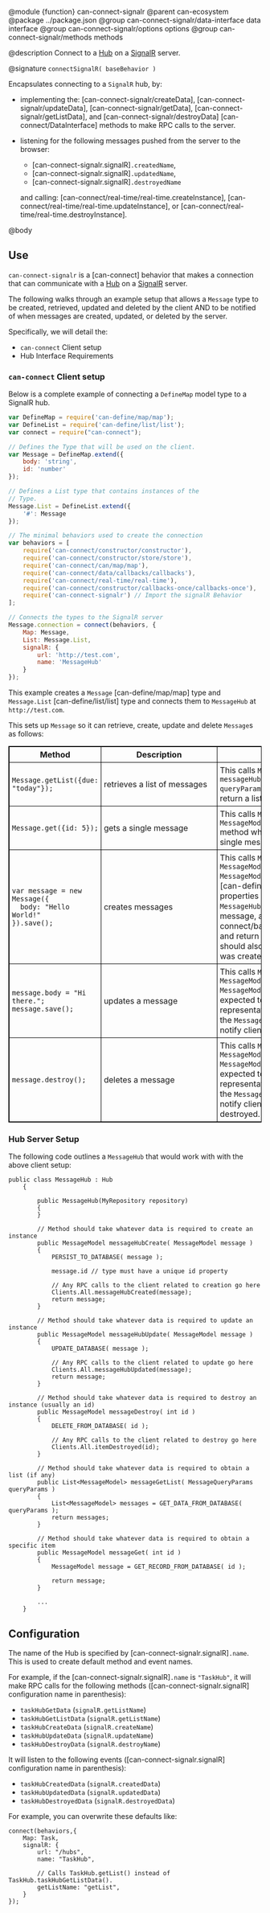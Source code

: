 @module {function} can-connect-signalr
@parent can-ecosystem
@package ../package.json
@group can-connect-signalr/data-interface data interface
@group can-connect-signalr/options options
@group can-connect-signalr/methods methods

@description Connect to a
[Hub](https://docs.microsoft.com/en-us/aspnet/signalr/overview/guide-to-the-api/hubs-api-guide-server) on a
[SignalR](https://docs.microsoft.com/en-us/aspnet/signalr/) server.

@signature `connectSignalR( baseBehavior )`

Encapsulates connecting to a `SignalR` hub, by:

- implementing the: [can-connect-signalr/createData],  [can-connect-signalr/updateData], [can-connect-signalr/getData], [can-connect-signalr/getListData], and [can-connect-signalr/destroyData] [can-connect/DataInterface] methods to make RPC calls to the server.
- listening for the following messages pushed from the server to the browser:
  - [can-connect-signalr.signalR]`.createdName`,
  - [can-connect-signalr.signalR]`.updatedName`,
  - [can-connect-signalr.signalR]`.destroyedName`

  and calling: [can-connect/real-time/real-time.createInstance], [can-connect/real-time/real-time.updateInstance], or [can-connect/real-time/real-time.destroyInstance].

@body

## Use

`can-connect-signalr` is a [can-connect] behavior that makes a connection that can communicate with a
[Hub](https://docs.microsoft.com/en-us/aspnet/signalr/overview/guide-to-the-api/hubs-api-guide-server) on a
[SignalR](https://docs.microsoft.com/en-us/aspnet/signalr/) server.

The following walks through an example setup that allows a `Message`
type to be created, retrieved, updated and deleted by the client AND
to be notified of when messages are created, updated, or deleted by the
server.

Specifically, we will detail the:

 - `can-connect` Client setup
 - Hub Interface Requirements

### `can-connect` Client setup

Below is a complete example of connecting a `DefineMap` model type to
a SignalR hub.

```js
var DefineMap = require('can-define/map/map');
var DefineList = require('can-define/list/list');
var connect = require("can-connect");

// Defines the Type that will be used on the client.
var Message = DefineMap.extend({
	body: 'string',
	id: 'number'
});

// Defines a List type that contains instances of the
// Type.
Message.List = DefineList.extend({
    '#': Message
});

// The minimal behaviors used to create the connection
var behaviors = [
	require('can-connect/constructor/constructor'),
	require('can-connect/constructor/store/store'),
	require('can-connect/can/map/map'),
	require('can-connect/data/callbacks/callbacks'),
	require('can-connect/real-time/real-time'),
	require('can-connect/constructor/callbacks-once/callbacks-once'),
	require('can-connect-signalr') // Import the signalR Behavior
];

// Connects the types to the SignalR server
Message.connection = connect(behaviors, {
	Map: Message,
	List: Message.List,
	signalR: {
		url: 'http://test.com',
		name: 'MessageHub'
	}
});
```

This example creates a `Message` [can-define/map/map] type and
`Message.List` [can-define/list/list] type and connects them
to `MessageHub` at `http://test.com`.

This sets up `Message` so it can retrieve, create, update and delete `Message`s as follows:

<style>
.table {
 width: 100%;
 border: 1px solid black;
}
.table td, .table th {
 border: 1px solid black;
 padding: 5px;
}
.table td:nth-child(1), .table th:nth-child(1) {
 max-width: 350px;
}
.table td:nth-child(2), .table th:nth-child(2) {
 max-width: 350px;
 min-width: 220px;
}
.table td pre {
 border: 0;
}
</style>

<table class="table">
   <thead>
      <tr>
         <th>Method</th>
         <th>
            Description
            </th>
         <th>
            Details
         </th>
      </tr>
   </thead>
   <tbody>
	<tr>
	 <td>
	    <pre><code>Message.getList({due: "today"});</code></pre>
	 </td>
	 <td>
	    retrieves a list of messages
	 </td>
	 <td>
	    This calls <code>MessageHub</code>'s '<code>public List<MessageModel> messageHubGetListData(MessageQueryParams queryParams)</code> method which is expected to return a list of matched messages.
	 </td>
	</tr>
	<tr>
	   <td>
	      <pre><code>Message.get({id: 5});</code></pre>
	   </td>
	   <td>
	      gets a single message
	   </td>
	   <td>
	      This calls <code>MessageHub</code>'s <code>public MessageModel messageHubGetData( int id )</code> method which is expected to return a single message.
	   </td>
	</tr>
	<tr>
	   <td>
	      <pre><code>var message = new Message({
  body: "Hello World!"
}).save();</code></pre>
	   </td>
	   <td>
	      creates messages
	   </td>
	   <td>
	      This calls <code>MessageHub</code>'s <code>public MessageModel messageHubCreate( MessageModel message )</code> method with the [can-define.types.serialize serialized] properties of the client message.  <code>MessageHubCreate</code> is expected to persist the message, add a unique
            [can-connect/base/base.id] property and value, and return the <code>Message</code>'s new data. It should also notify clients that a message was created.
	   </td>
	</tr>
	<tr>
	   <td>
	      <pre><code>message.body = "Hi there."; 
message.save();</code></pre>
	   </td>
	   <td>
	      updates a message
	   </td>
	   <td>
	      This calls <code>MessageHub</code>'s <code>public MessageModel messageHubUpdate( MessageModel message )</code> method which is expected to update the persisted representation of the message
            and return the <code>Message</code>'s new data. It should also notify clients that a
            message was updated.
	   </td>
	</tr>	
	<tr>
	   <td>
	      <pre><code>message.destroy();</code></pre>
	   </td>
	   <td>
	      deletes a message
	   </td>
	   <td>
	      This calls <code>MessageHub</code>'s <code>public MessageModel messageHubDestroy( MessageModel message )</code> method which is expected to delete the persisted representation of the message
            and return the <code>Message</code>'s updated data. It should also notify clients that a
            message was destroyed.
	   </td>
	</tr>		
   </tbody>
</table>

### Hub Server Setup

The following code outlines a `MessageHub` that would work with with
the above client setup:

```c-sharp
public class MessageHub : Hub
    {

        public MessageHub(MyRepository repository)
        {
        }

		// Method should take whatever data is required to create an instance
        public MessageModel messageHubCreate( MessageModel message )
        {
            PERSIST_TO_DATABASE( message );

            message.id // type must have a unique id property

            // Any RPC calls to the client related to creation go here
            Clients.All.messageHubCreated(message);
            return message;
        }

		// Method should take whatever data is required to update an instance
        public MessageModel messageHubUpdate( MessageModel message )
        {
            UPDATE_DATABASE( message );

            // Any RPC calls to the client related to update go here
            Clients.All.messageHubUpdated(message);
            return message;
        }

		// Method should take whatever data is required to destroy an instance (usually an id)
        public MessageModel messageDestroy( int id )
        {
            DELETE_FROM_DATABASE( id );

            // Any RPC calls to the client related to destroy go here
            Clients.All.itemDestroyed(id);
        }

		// Method should take whatever data is required to obtain a list (if any)
        public List<MessageModel> messageGetList( MessageQueryParams queryParams )
        {
            List<MessageModel> messages = GET_DATA_FROM_DATABASE( queryParams );
            return messages;
        }

        // Method should take whatever data is required to obtain a specific item
        public MessageModel messageGet( int id )
        {
            MessageModel message = GET_RECORD_FROM_DATABASE( id );

            return message;
        }

        ...
    }
```


## Configuration

The name of the Hub is specified by [can-connect-signalr.signalR]`.name`.
This is used to create default method and event names.

For example, if the [can-connect-signalr.signalR]`.name` is `"TaskHub"`, it
will make RPC calls for the following methods ([can-connect-signalr.signalR] configuration name in parenthesis):

- `taskHubGetData` (`signalR.getListName`)
- `taskHubGetListData` (`signalR.getListName`)
- `taskHubCreateData` (`signalR.createName`)
- `taskHubUpdateData` (`signalR.updateName`)
- `taskHubDestroyData` (`signalR.destroyName`)

It will listen to the following events ([can-connect-signalr.signalR] configuration name in parenthesis):

- `taskHubCreatedData` (`signalR.createdData`)
- `taskHubUpdatedData` (`signalR.updatedData`)
- `taskHubDestroyedData` (`signalR.destroyedData`)


For example, you can overwrite these defaults like:

```
connect(behaviors,{
    Map: Task,
    signalR: {
        url: "/hubs",
        name: "TaskHub",

        // Calls TaskHub.getList() instead of TaskHub.taskHubGetListData().
        getListName: "getList",
    }
});
```
